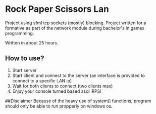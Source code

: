 # Rock Paper Scissors Lan

Project using sfml tcp sockets (mostly) blocking.
Project written for a formative as part of the network module during bachelor's in games programming.

Written in about 25 hours.

## How to use?

1. Start server
2. Start client and connect to the server (an interface is provided to connect to a specific LAN ip)
3. Wait for both clients to connect (two clients max)
4. Enjoy your console turned based ascii RPS!

##Disclaimer
Because of the heavy use of system() functions, program should only be able to run propperly on windows os.
